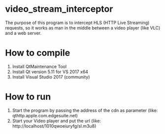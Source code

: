 # video_stream_interceptor
The purpose of this program is to intercept HLS (HTTP Live Streaming) requests, so it works as man in the middle between a video player (like VLC) and a web server.

# How to compile
1. Install QtMaintenance Tool
1. Install Qt version 5.11 for VS 2017 x64
1. Install Visual Studio 2017 (community)

# How to run
1. Start the program by passing the address of the cdn as parameter (like: qthttp.apple.com.edgesuite.net)
1. Start your Video player and put the url (like: http://localhost/1010qwoeiuryfg/sl.m3u8)
